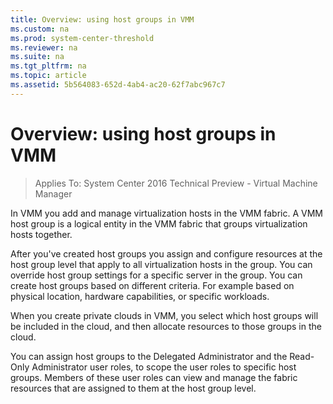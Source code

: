 ```yaml
---
title: Overview: using host groups in VMM
ms.custom: na
ms.prod: system-center-threshold
ms.reviewer: na
ms.suite: na
ms.tgt_pltfrm: na
ms.topic: article
ms.assetid: 5b564083-652d-4ab4-ac20-62f7abc967c7
---
```

# Overview: using host groups in VMM

>Applies To: System Center 2016 Technical Preview - Virtual Machine Manager



In VMM you add and manage virtualization hosts in the VMM fabric. A VMM host group is a logical entity in the VMM fabric that groups virtualization hosts together.

 After you've created host groups you assign and configure resources at the host group level that apply to all virtualization hosts in the group. You can override host group settings for a specific server in the group. You can create host groups based on different criteria. For example based on physical location, hardware capabilities, or specific workloads.
 

When you create private clouds in VMM,  you select which host groups will be included in the cloud, and then allocate resources to those groups in the cloud. 

You can assign host groups to the Delegated Administrator and the Read-Only Administrator user roles, to scope the user roles to specific host groups. Members of these user roles can view and manage the fabric resources that are assigned to them at the host group level.



